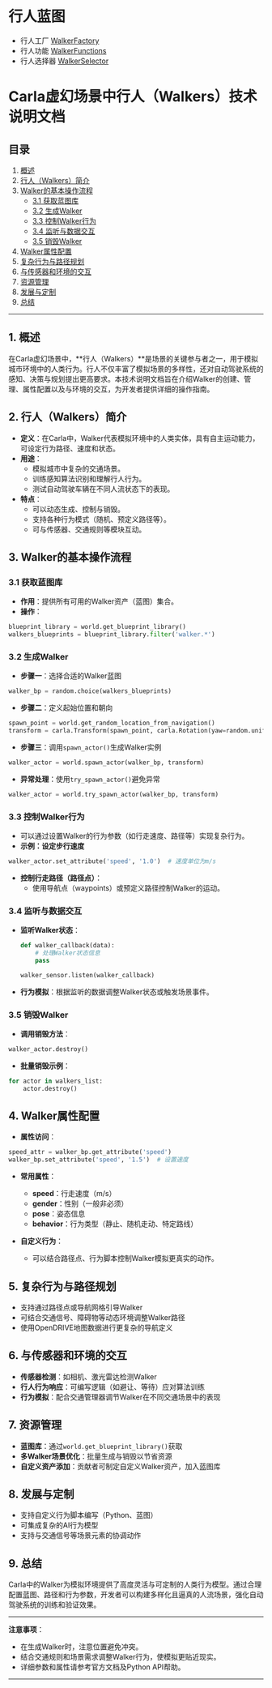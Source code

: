 # 行人蓝图

* 行人工厂 [WalkerFactory](https://bitbucket.org/carla-simulator/carla-content/src/master/Blueprints/Walkers/WalkerFactory.uasset)
* 行人功能 [WalkerFunctions](https://bitbucket.org/carla-simulator/carla-content/src/master/Blueprints/Walkers/WalkerFunctions.uasset)
* 行人选择器 [WalkerSelector](https://bitbucket.org/carla-simulator/carla-content/src/master/Blueprints/Walkers/WalkerSelector.uasset)

# Carla虚幻场景中行人（Walkers）技术说明文档
## 目录

1. [概述](#1-概述)
2. [行人（Walkers）简介](#2-行人walkers简介)
3. [Walker的基本操作流程](#3-walker的基本操作流程)
   - [3.1 获取蓝图库](#31-获取蓝图库)
   - [3.2 生成Walker](#32-生成walker)
   - [3.3 控制Walker行为](#33-控制walker行为)
   - [3.4 监听与数据交互](#34-监听与数据交互)
   - [3.5 销毁Walker](#35-销毁walker)
4. [Walker属性配置](#4-walker属性配置)
5. [复杂行为与路径规划](#5-复杂行为与路径规划)
6. [与传感器和环境的交互](#6-与传感器和环境的交互)
7. [资源管理](#7-资源管理)
8. [发展与定制](#8-发展与定制)
9. [总结](#9-总结)

---

<!-- 请在正文对应位置添加以下锚点声明 -->
<!--
## 1. 概述
<span id="1-概述"></span>

## 2. 行人（Walkers）简介
<span id="2-行人walkers简介"></span>

## 3. Walker的基本操作流程
<span id="3-walker的基本操作流程"></span>

### 3.1 获取蓝图库
<span id="31-获取蓝图库"></span>

### 3.2 生成Walker
<span id="32-生成walker"></span>

### 3.3 控制Walker行为
<span id="33-控制walker行为"></span>

### 3.4 监听与数据交互
<span id="34-监听与数据交互"></span>

### 3.5 销毁Walker
<span id="35-销毁walker"></span>

## 4. Walker属性配置
<span id="4-walker属性配置"></span>

## 5. 复杂行为与路径规划
<span id="5-复杂行为与路径规划"></span>

## 6. 与传感器和环境的交互
<span id="6-与传感器和环境的交互"></span>

## 7. 资源管理
<span id="7-资源管理"></span>

## 8. 发展与定制
<span id="8-发展与定制"></span>

## 9. 总结
<span id="9-总结"></span>
-->
## 1. 概述
在Carla虚幻场景中，**行人（Walkers）**是场景的关键参与者之一，用于模拟城市环境中的人类行为。行人不仅丰富了模拟场景的多样性，还对自动驾驶系统的感知、决策与规划提出更高要求。本技术说明文档旨在介绍Walker的创建、管理、属性配置以及与环境的交互，为开发者提供详细的操作指南。

## 2. 行人（Walkers）简介
- **定义**：在Carla中，Walker代表模拟环境中的人类实体，具有自主运动能力，可设定行为路径、速度和状态。
- **用途**：
  - 模拟城市中复杂的交通场景。
  - 训练感知算法识别和理解行人行为。
  - 测试自动驾驶车辆在不同人流状态下的表现。
- **特点**：
  - 可以动态生成、控制与销毁。
  - 支持各种行为模式（随机、预定义路径等）。
  - 可与传感器、交通规则等模块互动。

## 3. Walker的基本操作流程
### 3.1 获取蓝图库
- **作用**：提供所有可用的Walker资产（蓝图）集合。
- **操作**：
```python
blueprint_library = world.get_blueprint_library()
walkers_blueprints = blueprint_library.filter('walker.*')
```

### 3.2 生成Walker
- **步骤一**：选择合适的Walker蓝图
```python
walker_bp = random.choice(walkers_blueprints)
```
- **步骤二**：定义起始位置和朝向
```python
spawn_point = world.get_random_location_from_navigation()
transform = carla.Transform(spawn_point, carla.Rotation(yaw=random.uniform(0, 360)))
```
- **步骤三**：调用`spawn_actor()`生成Walker实例
```python
walker_actor = world.spawn_actor(walker_bp, transform)
```
- **异常处理**：使用`try_spawn_actor()`避免异常
```python
walker_actor = world.try_spawn_actor(walker_bp, transform)
```

### 3.3 控制Walker行为
- 可以通过设置Walker的行为参数（如行走速度、路径等）实现复杂行为。
- **示例：设定步行速度**
```python
walker_actor.set_attribute('speed', '1.0')  # 速度单位为m/s
```
- **控制行走路径（路径点）**：
  - 使用导航点（waypoints）或预定义路径控制Walker的运动。

### 3.4 监听与数据交互
- **监听Walker状态**：
  ```python
  def walker_callback(data):
      # 处理Walker状态信息
      pass
  
  walker_sensor.listen(walker_callback)
  ```
- **行为模拟**：根据监听的数据调整Walker状态或触发场景事件。

### 3.5 销毁Walker
- **调用销毁方法**：
```python
walker_actor.destroy()
```
- **批量销毁示例**：
```python
for actor in walkers_list:
    actor.destroy()
```

## 4. Walker属性配置
- **属性访问**：
```python
speed_attr = walker_bp.get_attribute('speed')
walker_bp.set_attribute('speed', '1.5')  # 设置速度
```
- **常用属性**：
  - **speed**：行走速度（m/s）
  - **gender**：性别（一般非必须）
  - **pose**：姿态信息
  - **behavior**：行为类型（静止、随机走动、特定路线）
  
- **自定义行为**：
  - 可以结合路径点、行为脚本控制Walker模拟更真实的动作。

## 5. 复杂行为与路径规划
- 支持通过路径点或导航网格引导Walker
- 可结合交通信号、障碍物等动态环境调整Walker路径
- 使用OpenDRIVE地图数据进行更复杂的导航定义

## 6. 与传感器和环境的交互
- **传感器检测**：如相机、激光雷达检测Walker
- **行人行为响应**：可编写逻辑（如避让、等待）应对算法训练
- **行为模拟**：配合交通管理器调节Walker在不同交通场景中的表现

## 7. 资源管理
- **蓝图库**：通过`world.get_blueprint_library()`获取
- **多Walker场景优化**：批量生成与销毁以节省资源
- **自定义资产添加**：贡献者可制定自定义Walker资产，加入蓝图库

## 8. 发展与定制
- 支持自定义行为脚本编写（Python、蓝图）
- 可集成复杂的AI行为模型
- 支持与交通信号等场景元素的协调动作

## 9. 总结
Carla中的Walker为模拟环境提供了高度灵活与可定制的人类行为模型。通过合理配置蓝图、路径和行为参数，开发者可以构建多样化且逼真的人流场景，强化自动驾驶系统的训练和验证效果。

---

**注意事项**：
- 在生成Walker时，注意位置避免冲突。
- 结合交通规则和场景需求调整Walker行为，使模拟更贴近现实。
- 详细参数和属性请参考官方文档及Python API帮助。

---

